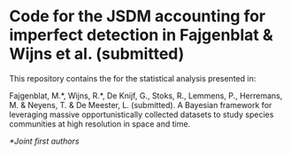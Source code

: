 # Code for the JSDM accounting for imperfect detection in Fajgenblat & Wijns et al. (submitted)
This repository contains the for the statistical analysis presented in:

Fajgenblat, M.*, Wijns, R.\*, De Knijf, G., Stoks, R., Lemmens, P., Herremans, M. & Neyens, T. & De Meester, L. (submitted). A Bayesian framework for leveraging massive opportunistically collected datasets to study species communities at high resolution in space and time.

*\*Joint first authors*
